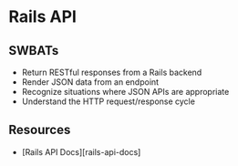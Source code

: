 # Rails API

## SWBATs

- Return RESTful responses from a Rails backend
- Render JSON data from an endpoint
- Recognize situations where JSON APIs are appropriate
- Understand the HTTP request/response cycle

## Resources

- [Rails API Docs][rails-api-docs]